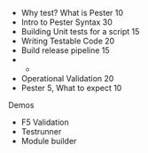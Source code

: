 * Why test? What is Pester 10
* Intro to Pester Syntax 30
* Building Unit tests for a script 15
* Writing Testable Code 20
* Build release pipeline 15
* * 
* Operational Validation 20
* Pester 5, What to expect 10

Demos
* F5 Validation
* Testrunner
* Module builder
